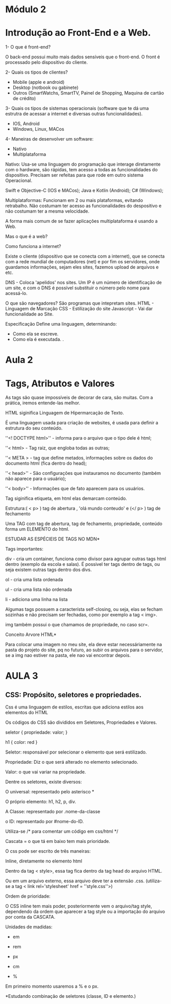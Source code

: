
# Módulo 2

# Introdução ao Front-End e a Web.

1- O que é front-end?

O back-end possui muito mais dados sensíveis que o front-end. O front é processado pelo dispositivo do cliente.

2- Quais os tipos de clientes?

- Mobile (apple e android)
- Desktop (notbook ou gabinete)
- Outros (SmartWatchs, SmartTV, Painel de Shopping, Maquina de cartão de crédito)

3- Quais os tipos de sistemas operacionais (software que te dá uma estrutra de acessar a internet e diversas outras funcionalidades).

- IOS, Android
- Windows, Linux, MACos

4- Maneiras de desenvolver um software:
- Nativo
- Multiplataforma

Nativo:
Usa-se uma linguagem do programação que interage diretamente com o hardware, são rápidas, tem acesso a todas as funcionalidades do dispositivo. Precisam ser refeitas para que rode em outro sistema Operacional.

Swift e Objective-C (IOS e MACos);
Java e Kotlin (Android);
C# (Windows);

Multiplataformas:
Funcionam em 2 ou mais plataformas, evitando retrabalho. Não costumam ter acesso as funcionalidades do despositivo e não costumam ter a mesma velocidade.

A forma mais comum de se fazer aplicações multiplataforma é usando a Web.

Mas o que é a web?

Como funciona a internet?

Existe o cliente (dispositivo que se conecta com a internet), que se conecta com a rede mundial de computadores (net) e por fim os servidores, onde guardamos informações, sejam eles sites, fazemos upload de arquivos e etc.

DNS - Coloca 'apelidos' nos sites. Um IP é um número de identificação de um site, e com o DNS é possível substituir o número pelo nome para acessá-lo.

O que são navegadores?
São programas que intepretam sites.
HTML - Linguagem de Marcação
CSS - Estilização do site
Javascript - Vai dar funcionalidade ao Site.

Especificação
Define uma linguagem, determinando:
- Como ela se escreve.
- Como ela é executada.
.

# Aula 2

# Tags, Atributos e Valores

As tags são quase impossíveis de decorar de cara, são muitas. Com a prática, iremos entende-las melhor.

HTML siginifica Linguagem de Hipermarcação de Texto.

É uma linguagem usada para criação de websites, é usada para definir a estrutura do seu conteúdo.

''<! DOCTYPE html>'' - informa para o arquivo que o tipo dele é html;

''< html> - Tag raiz, que engloba todas as outras;

''< META > - tag que define metados, informações sobre os dados do documento html (fica dentro do head);

''< head>'' - São configurações que instauramos no documento (também não aparece para o usuário);

''< body>'' - Informações que de fato aparecem para os usuários.

Tag siginifica etiqueta, em html elas demarcam conteúdo.

Estrutura:( < p> ) tag de abertura  , 'olá mundo conteudo' e (</ p> ) tag de fechamento

Uma TAG com tag de abertura, tag de fechamento, propriedade, conteúdo forma um ELEMENTO do html.

ESTUDAR AS ESPÉCIEIS DE TAGS NO MDN*

Tags importantes:

div - cria um container, funciona como divisor para agrupar outras tags html dentro (exemplo da escola e salas). É possivel ter tags dentro de tags, ou seja existem outras tags dentro dos divs.

ol - cria uma lista ordenada

ul - cria uma lista não ordenada

li - adiciona uma linha na lista

Algumas tags possuem a característa self-closing, ou seja, elas se fecham sozinhas e não precisam ser fechadas, como por exemplo a tag < img>.

img também possui o que chamamos de propriedade, no caso scr=.

Conceito Arvore HTML*

Para colocar uma imagem no meu site, ela deve estar necessáriamente na pasta do projeto do site, pq no futuro, ao subir os arquivos para o servidor, se a img nao estiver na pasta, ele nao vai encontrar depois.

# AULA 3

## CSS: Propósito, seletores e propriedades.

Css é uma linguagem de estilos, escritas que adiciona estilos aos elementos do HTML

Os códigos do CSS são divididos em Seletores, Propriedades e Valores.

seletor {
    propriedade: valor;
}

h1 {
    color: red
}

Seletor: responsável por selecionar o elemento que será estilizado.

Propriedade: Diz o que será alterado no elemento selecionado.

Valor: o que vai variar na propriedade.

Dentre os seletores, existe diversos:

O universal: representado pelo asterisco *

O próprio elemento: h1, h2, p, div.

A Classe: representado por .nome-da-classe

o ID: representado por #nome-do-ID.

Utiliza-se /* para comentar um código em css/html */

Cascata = o que tá em baixo tem mais prioridade.

O css pode ser escrito de três maneiras:

Inline, diretamente no elemento html

Dentro da tag < style>, essa tag fica dentro da tag head do arquivo HTML.

Ou em um arquivo externo, essa arquivo deve ter a extensão .css. (utiliza-se a tag < link rel='stylesheet' href = ''style.css''>)

Ordem de prioridade:

O CSS inline tem mais poder, posteriormente vem o arquivo/tag style, dependendo da ordem que aparecer a tag style ou a importação do arquivo por conta da CASCATA.

Unidades de madidas:

- em

- rem

- px

- cm 

- %

Em primeiro momento usaremos a % e o px.

*Estudando combinação de seletores (classe, ID e elemento.)